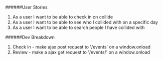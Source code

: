 ######User Stories
1. As a user I want to be able to check in on collide
2. As a user I want to be able to see who I collided with on a specific day
3. As a user I want to be able to search people I have collided with


######Dev Breakdown
1. Check in - make ajax post request to '/events' on a window.onload
2. Review - make a ajax get request to '/events/' on a window.onload
